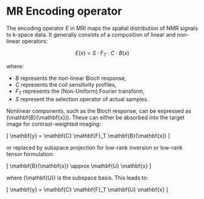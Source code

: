 # MR Encoding operator
The encoding operator $E$ in MRI maps the spatial distribution of NMR signals to k-space data. It generally consists of a composition of linear and non-linear operators:

$$
E(x) = S \cdot F_T \cdot C \cdot B(x)
$$

where:
- $B$ represents the non-linear Bloch response,
- $C$ represents the coil sensitivity profiles,
- $F_T$ represents the (Non-Uniform) Fourier transform,
- $S$ represent the selection operator of actual samples.

Nonlinear components, such as the Bloch response, can be expressed as \(\mathbf{B}(\mathbf{x})\). These can either be absorbed into the target image for contrast-weighted imaging:

\[
\mathbf{y} = \mathbf{C} \mathbf{F}_T \mathbf{B}(\mathbf{x})
\]

or replaced by subspace projection for low-rank inversion or low-rank tensor formulation:

\[
\mathbf{B}(\mathbf{x}) \approx \mathbf{U} \mathbf{x}
\]

where \(\mathbf{U}\) is the subspace basis. This leads to:

\[
\mathbf{y} = \mathbf{C} \mathbf{F}_T \mathbf{U} \mathbf{x}
\]